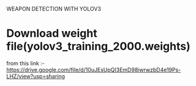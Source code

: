 WEAPON DETECTION WITH YOLOV3

# Download weight file(yolov3_training_2000.weights) 
from this link :-
https://drive.google.com/file/d/10uJEsUpQI3EmD98iwrwzbD4e19Ps-LHZ/view?usp=sharing
